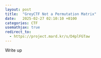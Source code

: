 ```yaml
---
layout: post
title:  "GreyCTF Not a Permutation Matrix"
date:   2025-02-27 02:10:10 +0100
categories: CTF 
usemathjax: true
redirect_to:
  - https://project.mard.kr/s/D4plFGTaw
---
```


Write up 
